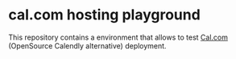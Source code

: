 # cal.com hosting playground

This repository contains a environment that allows to test [Cal.com](https://github.com/calcom/cal.com)
(OpenSource Calendly alternative) deployment.
